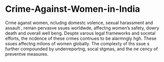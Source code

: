 # Crime-Against-Women-in-India
 Crme aganst women, ncludng domestc
 volence, sexual harassment and assault ,
 reman pervasve ssues worldwde, affectng
 women’s safety, dowry death and overall well
beng. Despte varous legal frameworks and
 socetal efforts, the ncdence of these crmes
 contnues to be alarmngly hgh. These ssues
 affectng mllons of women globally. The
 complexty of ths ssue s further compounded
 by underreportng, socal stgmas, and the ne
 cency of preventve measures.
